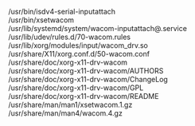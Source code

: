 /usr/bin/isdv4-serial-inputattach  
/usr/bin/xsetwacom  
/usr/lib/systemd/system/wacom-inputattach@.service  
/usr/lib/udev/rules.d/70-wacom.rules  
/usr/lib/xorg/modules/input/wacom\_drv.so  
/usr/share/X11/xorg.conf.d/50-wacom.conf  
/usr/share/doc/xorg-x11-drv-wacom  
/usr/share/doc/xorg-x11-drv-wacom/AUTHORS  
/usr/share/doc/xorg-x11-drv-wacom/ChangeLog  
/usr/share/doc/xorg-x11-drv-wacom/GPL  
/usr/share/doc/xorg-x11-drv-wacom/README  
/usr/share/man/man1/xsetwacom.1.gz  
/usr/share/man/man4/wacom.4.gz  
